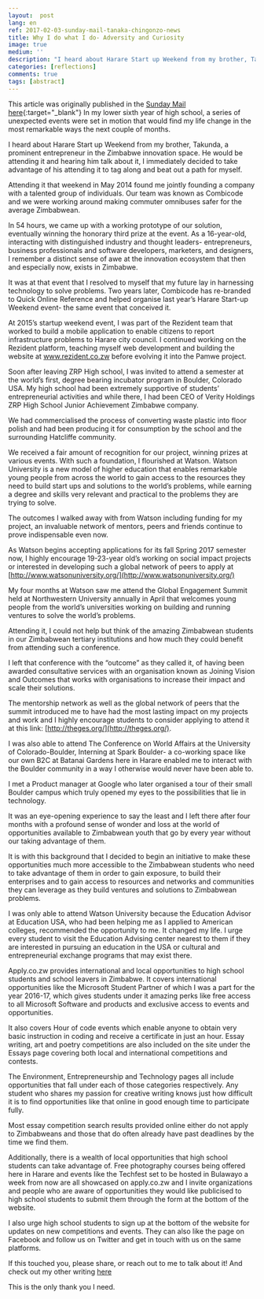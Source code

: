 ```yaml
---
layout:  post
lang: en
ref: 2017-02-03-sunday-mail-tanaka-chingonzo-news
title: Why I do what I do- Adversity and Curiosity
image: true
medium: ''
description: "I heard about Harare Start up Weekend from my brother, Takunda, a prominent entrepreneur in the Zimbabwe innovation space."
categories: [reflections]
comments: true
tags: [abstract]
---
```


This article was originally published in the [Sunday Mail here](http://www.sundaymail.co.zw/a-simple-workshop-changed-my-life/){:target="_blank"} In my lower sixth year of high school, a series of unexpected events were set in motion that would find my life change in the most remarkable ways the next couple of months.

I heard about Harare Start up Weekend from my brother, Takunda, a prominent entrepreneur in the Zimbabwe innovation space.  He would be attending it and hearing him talk about it, I immediately decided to take advantage of his attending it to tag along and beat out a path for myself.

Attending it that weekend in May 2014 found me jointly founding a company with a talented group of individuals. Our team was known as Combicode and we were working around making commuter omnibuses safer for the average Zimbabwean.

In 54 hours, we came up with a working prototype of our solution, eventually winning the honorary third prize at the event. As a 16-year-old, interacting with distinguished industry and thought leaders- entrepreneurs, business professionals and software developers, marketers, and designers, I remember a distinct sense of awe at the innovation ecosystem that then and especially now, exists in Zimbabwe.

It was at that event that I resolved to myself that my future lay in harnessing technology to solve problems. Two years later, Combicode has re-branded to Quick Online Reference and helped organise last year’s Harare Start-up Weekend event- the same event that conceived it.

At 2015’s startup weekend event, I was part of the Rezident team that worked to build a mobile application to enable citizens to report infrastructure problems to Harare city council. I continued working on the Rezident platform, teaching myself web development and building the website at www.rezident.co.zw before evolving it into the Pamwe project.

Soon after leaving ZRP High school, I was invited to attend a semester at the world’s first, degree bearing incubator program in Boulder, Colorado USA.
My high school had been extremely supportive of students’ entrepreneurial activities and while there, I had been CEO of Verity Holdings ZRP High School Junior Achievement Zimbabwe company.

We had commercialised the process of converting waste plastic into floor polish and had been producing it for consumption by the school and the surrounding Hatcliffe community.

We received a fair amount of recognition for our project, winning prizes at various events. With such a foundation, I flourished at Watson.  Watson University is a new model of higher education that enables remarkable young people from across the world to gain access to the resources they need to build start ups and solutions to the world’s problems, while earning a degree and skills very relevant and practical to the problems they are trying to solve.

The outcomes I walked away with from Watson including funding for my project, an invaluable network of mentors, peers and friends continue to prove indispensable even now.

As Watson begins accepting applications for its fall Spring 2017 semester now, I highly encourage 19-23-year old’s working on social impact projects or interested in developing such a global network of peers to apply at [http://www.watsonuniversity.org/](http://www.watsonuniversity.org/)

My four months at Watson saw me attend the Global Engagement Summit held at Northwestern University annually in April that welcomes young people from the world’s universities working on building and running ventures to solve the world’s problems.

Attending it, I could not help but think of the amazing Zimbabwean students in our Zimbabwean tertiary institutions and how much they could benefit from attending such a conference.

I left that conference with the “outcome” as they called it, of having been awarded consultative services with an organisation known as Joining Vision and Outcomes that works with organisations to increase their impact and scale their solutions.

The mentorship network as well as the global network of peers that the summit introduced me to have had the most lasting impact on my projects and work and I highly encourage students to consider applying to attend it at this link: [http://theges.org/](http://theges.org/).

I was also able to attend The Conference on World Affairs at the University of Colorado-Boulder, Interning at Spark Boulder- a co-working space like our own B2C at Batanai Gardens here in Harare enabled me to interact with the Boulder community in a way I otherwise would never have been able to.

I met a Product manager at Google who later organised a tour of their small Boulder campus which truly opened my eyes to the possibilities that lie in technology.

It was an eye-opening experience to say the least and I left there after four months with a profound sense of wonder and loss at the world of opportunities available to Zimbabwean youth that go by every year without our taking advantage of them.

It is with this background that I decided to begin an initiative to make these opportunities much more accessible to the Zimbabwean students who need to take advantage of them in order to gain exposure, to build their enterprises and to gain access to resources and networks and communities they can leverage as they build ventures and solutions to Zimbabwean problems.

I was only able to attend Watson University because the Education Advisor at Education USA, who had been helping me as I applied to American colleges, recommended the opportunity to me.  It changed my life. I urge every student to visit the Education Advising center nearest to them if they are interested in pursuing an education in the USA or cultural and entrepreneurial exchange programs that may exist there.

Apply.co.zw provides international and local opportunities to high school students and school leavers in Zimbabwe. It covers international opportunities like the Microsoft Student Partner of which I was a part for the year 2016-17, which gives students under it amazing perks like free access to all Microsoft Software and products and exclusive access to events and opportunities.

It also covers Hour of code events which enable anyone to obtain very basic instruction in coding and receive a certificate in just an hour.  Essay writing, art and poetry competitions are also included on the site under the Essays page covering both local and international competitions and contests.

The Environment, Entrepreneurship and Technology pages all include opportunities that fall under each of those categories respectively. Any student who shares my passion for creative writing knows just how difficult it is to find opportunities like that online in good enough time to participate fully.

Most essay competition search results provided online either do not apply to Zimbabweans and those that do often already have past deadlines by the time we find them.

Additionally, there is a wealth of local opportunities that high school students can take advantage of.  Free photography courses being offered here in Harare and events like the Techfest set to be hosted in Bulawayo a week from now are all showcased on apply.co.zw and I invite organizations and people who are aware of opportunities they would like publicised to high school students to submit them through the form at the bottom of the website.

I also urge high school students to sign up at the bottom of the website for updates on new competitions and events. They can also like the page on Facebook and follow us on Twitter and get in touch with us on the same platforms.

If this touched you, please share, or reach out to me to talk about it! And check out my other writing [here](http://medium.com/@tanakachingonzo)

This is the only thank you I need.
